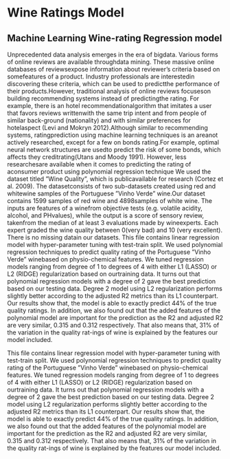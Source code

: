 # Wine Ratings Model
Machine Learning Wine-rating Regression model
---------------------------------------------
Unprecedented  data  analysis  emerges  in  the  era  of  bigdata.  Various forms of online reviews are available throughdata  mining.   These  massive  online  databases  of  reviewsexpose information about reviewer’s criteria based on somefeatures of a product.  Industry professionals are interestedin discovering these criteria,  which can be used to predictthe performance of their products.However,  traditional  analysis  of  online  reviews  focuseson  building  recommending  systems  instead  of  predictingthe rating.  For example, there is an hotel recommendationalgorithm  that  imitates  a  user  that  favors  reviews  writtenwith the same trip intent and from people of similar back-ground (nationality) and with similar preferences for hotelaspect (Levi and Mokryn 2012).Although   similar   to   recommending   systems,   ratingprediction  using  machine  learning  techniques  is  an  areanot actively researched,  except for a few on bonds rating.For  example,  optimal  neural  network  structures  are  usedto predict the risk of some bonds, which affects they creditrating(Utans and Moody 1991).   However,  less researchesare  available  when  it  comes  to  predicting  the  rating  of  aconsumer product using polynomial regression technique
We used the dataset titled ”Wine Quality”, which is publicavailable  for  research  (Cortez  et  al.  2009).    The  datasetconsists  of  two  sub-datasets  created  using  red  and  whitewine   samples   of   the   Portuguese   ”Vinho   Verde”   wine.Our  dataset  contains  1599  samples  of  red  wine  and  4898samples of white wine.   The inputs are features of a winefrom objective tests (e.g.  volatile acidity, alcohol, and PHvalues), while the output is a score of sensory review, takenfrom  the  median  of  at  least  3  evaluations  made  by  wineexperts.   Each  expert  graded  the  wine  quality  between  0(very bad) and 10 (very excellent). There is no missing datain our datasets.
This file contains linear regression model with hyper-parameter tuning with test-train split. We used polynomial regression techniques to predict quality rating of the Portuguese ”Vinho Verde” winebased  on  physio-chemical  features. 
We  tuned  regression models  ranging  from  degree  of  1  to  degrees  of  4  with  either L1 (LASSO) or L2 (RIDGE) regularization based on ourtraining data.  It turns out that polynomial regression models with a degree of 2 gave the 
best prediction based on our testing data. Degree 2 model using L2 regularization performs slightly better according to the adjusted R2 metrics than its L1 counterpart. Our  results  show  that,  the  model  is able to exactly predict 44%
of the true quality ratings. In addition, we also found out that the added features of the polynomial  model  are  important  for  the  prediction  as  the R2 and adjusted R2 are  very  similar,  0.315  and  0.312  respectively. That also means 
that, 31% of the variation in the quality rat-ings of wine is explained by the features our model included.


This file contains linear regression model with hyper-parameter tuning with test-train split. We used polynomial regression techniques to predict quality rating of the Portuguese ”Vinho Verde” winebased  on  physio-chemical  features. 
We  tuned  regression models  ranging  from  degree  of  1  to  degrees  of  4  with  either L1 (LASSO) or L2 (RIDGE) regularization based on ourtraining data.  It turns out that polynomial regression models with a degree of 2 gave the 
best prediction based on our testing data. Degree 2 model using L2 regularization performs slightly better according to the adjusted R2 metrics than its L1 counterpart. Our  results  show  that,  the  model  is able to exactly predict 44%
of the true quality ratings. In addition, we also found out that the added features of the polynomial  model  are  important  for  the  prediction  as  the R2 and adjusted R2 are  very  similar,  0.315  and  0.312  respectively. That also means 
that, 31% of the variation in the quality rat-ings of wine is explained by the features our model included.
